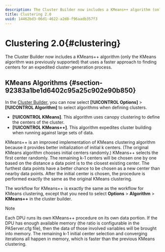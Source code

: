 ```yaml
---
description: The Cluster Builder now includes a KMeans++ algorithm (only the KMeans algorithm was previously supported) that uses a faster approach to finding centers for an expedited cluster-generation process.
title: Clustering 2.0
uuid: 14462bd3-06d1-4622-a2d8-f96aadb357f3
---
```


# Clustering 2.0{#clustering}

The Cluster Builder now includes a KMeans++ algorithm (only the KMeans algorithm was previously supported) that uses a faster approach to finding centers for an expedited cluster-generation process.

## KMeans Algorithms {#section-92383a1be1d6402c95a25c902e90b850}

In the [Cluster Builder](https://marketing.adobe.com/resources/help/en_US/insight/client/c_visitor_cluster.html), you can now select **[!UICONTROL Options]** > **[!UICONTROL Algorithm]** to select algorithms when defining clusters.

* **[!UICONTROL KMeans]**. This algorithm uses canopy clustering to define the centers of the cluster. 
* **[!UICONTROL KMeans++]**. This algorithm expedites cluster building when running against large sets of data.

<!-- <a id="section_8193A6D60C5540BB985085BE670B4544"></a> -->

KMeans++ is an improved implementation of KMeans clustering algorithm because it provides better initialization of initial k centers. (The original KMeans algorithm chooses initial centers randomly.) KMeans++ selects the first center randomly. The remaining k-1 centers will be chosen one by one based on the distance a data point is to the closest existing center. The furthest data points have a better chance to be chosen as a new center than nearby data points. After the initial center is chosen, the procedure is performed exactly the same as the original KMeans clustering.

The workflow for KMeans++ is exactly the same as the workflow for KMeans clustering, except that you need to select **Options** > **Algorithm** > **KMeans++** in the cluster builder.

>[!NOTE]
>
>Each DPU runs its own KMeans++ procedure on its own data portion. If the DPU has enough available memory (the ratio is configurable in the PAServer.cfg file), then the data of those involved variables will be brought into memory. The remaining k-1 initial center selection and converging iterations all happen in memory, which is faster than the previous KMeans clustering.

